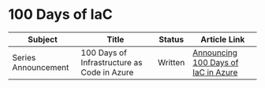 # 100 Days of IaC

| Subject | Title | Status | Article Link |
|---------|-------|--------|--------------|
| Series Announcement | 100 Days of Infrastructure as Code in Azure | Written | [Announcing 100 Days of IaC in Azure](https://github.com/pzerger/100DaysofDevOps/blob/master/Day.0.Intro.md) |
